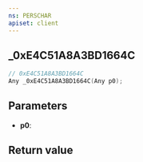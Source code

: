 ```yaml
---
ns: PERSCHAR
apiset: client
---
```

## _0xE4C51A8A3BD1664C

```c
// 0xE4C51A8A3BD1664C
Any _0xE4C51A8A3BD1664C(Any p0);
```


## Parameters
* **p0**:

## Return value

